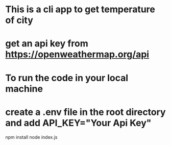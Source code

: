 # This is a cli app to get temperature of city

# get an api key from https://openweathermap.org/api

# To run the code in your local machine

# create a .env file in the root directory and add API_KEY="Your Api Key"

npm install
node index.js
